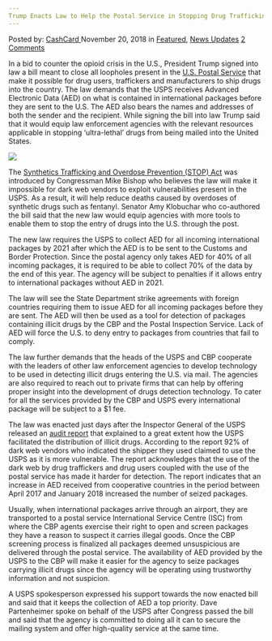 ```yaml
---
Trump Enacts Law to Help the Postal Service in Stopping Drug Trafficking
---
```

<article class="post-listing post-27307 post type-post status-publish format-standard has-post-thumbnail hentry category-deepdot-news category-news-updates tag-drug tag-enacts tag-law tag-postal tag-service tag-stopping tag-trafficking tag-trump">
    <div class="post-inner">
    <p class="post-meta">
    <span>Posted by: <a href="https://www.deepdotweb.com/author/cashcard/" title="">CashCard </a></span>
    <span>November 20, 2018</span>
    <span>in <a href="https://www.deepdotweb.com/category/deepdot-news/" rel="category tag">Featured</a>, <a href="https://www.deepdotweb.com/category/news-updates/" rel="category tag">News Updates</a></span>
    <span><a href="https://www.deepdotweb.com/2018/11/20/trump-enacts-law-to-help-the-postal-service-in-stopping-drug-trafficking/#comments">2 Comments</a></span>
    </p>
    <div class="clear"></div>
    <div class="entry">
    <p>In a bid to counter the opioid crisis in the U.S., President Trump signed into law a bill meant to close all loopholes present in the <a href="https://www.deepdotweb.com/2016/10/04/authorities-push-legislation-aims-end-shipping-drugs-via-usps/">U.S. Postal Service</a> that make it possible for drug users, traffickers and manufacturers to ship drugs into the country. The law demands that the USPS receives Advanced Electronic Data (AED) on what is contained in international packages before they are sent to the U.S. The AED also bears the names and addresses of both the sender and the recipient. While signing the bill into law Trump said that it would equip law enforcement agencies with the relevant resources applicable in stopping ‘ultra-lethal’ drugs from being mailed into the United States.</p>
    <p><img class="wp-image-27311" src="https://www.deepdotweb.com/wp-content/uploads/2018/11/word-image-34.jpeg" /></p>
    <p>The <a href="https://waysandmeansforms.house.gov/uploadedfiles/stop_act_text.pdf">Synthetics Trafficking and Overdose Prevention (STOP) Act</a> was introduced by Congressman Mike Bishop who believes the law will make it impossible for dark web vendors to exploit vulnerabilities present in the USPS. As a result, it will help reduce deaths caused by overdoses of synthetic drugs such as fentanyl. Senator Amy Klobuchar who co-authored the bill said that the new law would equip agencies with more tools to enable them to stop the entry of drugs into the U.S. through the post.</p>
    <p>The new law requires the USPS to collect AED for all incoming international packages by 2021 after which the AED is to be sent to the Customs and Border Protection. Since the postal agency only takes AED for 40% of all incoming packages, it is required to be able to collect 70% of the data by the end of this year. The agency will be subject to penalties if it allows entry to international packages without AED in 2021.</p>
    <p>The law will see the State Department strike agreements with foreign countries requiring them to issue AED for all incoming packages before they are sent. The AED will then be used as a tool for detection of packages containing illicit drugs by the CBP and the Postal Inspection Service. Lack of AED will force the U.S. to deny entry to packages from countries that fail to comply.</p>
    <p>The law further demands that the heads of the USPS and CBP cooperate with the leaders of other law enforcement agencies to develop technology to be used in detecting illicit drugs entering the U.S. via mail. The agencies are also required to reach out to private firms that can help by offering proper insight into the development of drugs detection technology. To cater for all the services provided by the CBP and USPS every international package will be subject to a $1 fee.</p>
    <p>The law was enacted just days after the Inspector General of the USPS released an <a href="https://www.uspsoig.gov/sites/default/files/document-library-files/2018/SAT-AR-18-002.pdf">audit report</a> that explained to a great extent how the USPS facilitated the distribution of illicit drugs. According to the report 92% of dark web vendors who indicated the shipper they used claimed to use the USPS as it is more vulnerable. The report acknowledges that the use of the dark web by drug traffickers and drug users coupled with the use of the postal service has made it harder for detection. The report indicates that an increase in AED received from cooperative countries in the period between April 2017 and January 2018 increased the number of seized packages.</p>
    <p>Usually, when international packages arrive through an airport, they are transported to a postal service International Service Centre (ISC) from where the CBP agents exercise their right to open and screen packages they have a reason to suspect it carries illegal goods. Once the CBP screening process is finalized all packages deemed unsuspicious are delivered through the postal service. The availability of AED provided by the USPS to the CBP will make it easier for the agency to seize packages carrying illicit drugs since the agency will be operating using trustworthy information and not suspicion.</p>
    <p>A USPS spokesperson expressed his support towards the now enacted bill and said that it keeps the collection of AED a top priority. Dave Partenheimer spoke on behalf of the USPS after Congress passed the bill and said that the agency is committed to doing all it can to secure the mailing system and offer high-quality service at the same time.</p>
    </div>
    <span style="display:none"><a href="https://www.deepdotweb.com/tag/drug/" rel="tag">drug</a> <a href="https://www.deepdotweb.com/tag/enacts/" rel="tag">enacts</a> <a href="https://www.deepdotweb.com/tag/law/" rel="tag">law</a> <a href="https://www.deepdotweb.com/tag/postal/" rel="tag">postal</a> <a href="https://www.deepdotweb.com/tag/service/" rel="tag">service</a> <a href="https://www.deepdotweb.com/tag/stopping/" rel="tag">stopping</a> <a href="https://www.deepdotweb.com/tag/trafficking/" rel="tag">trafficking</a> <a href="https://www.deepdotweb.com/tag/trump/" rel="tag">trump</a></span> <span style="display:none" class="updated">2018-11-20</span>
    <div style="display:none" class="vcard author" itemprop="author" itemscope itemtype="http://schema.org/Person"><strong class="fn" itemprop="name"><a href="https://www.deepdotweb.com/author/cashcard/" title="Posts by CashCard" rel="author">CashCard</a></strong></div>
    </div>
</article>

